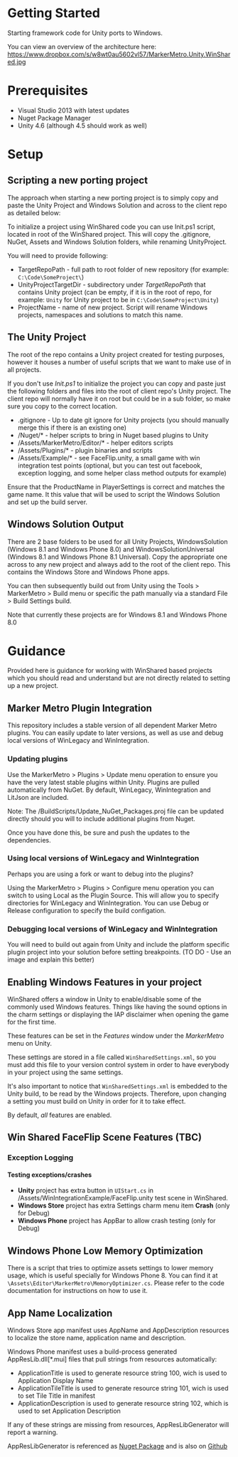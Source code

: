 Getting Started
====================

Starting framework code for Unity ports to Windows.

You can view an overview of the architecture here:
https://www.dropbox.com/s/w8wt0au5602vl57/MarkerMetro.Unity.WinShared.jpg

Prerequisites
==================

- Visual Studio 2013 with latest updates
- Nuget Package Manager
- Unity 4.6 (although 4.5 should work as well)

Setup
==================

## Scripting a new porting project

The approach when starting a new porting project is to simply copy and paste the Unity Project and Windows Solution and across to the client repo as detailed below:

To initialize a project using WinShared code you can use Init.ps1 script, located in root of the WinShared project.
This will copy the .gitignore, NuGet, Assets and Windows Solution folders, while renaming UnityProject.

You will need to provide following:

- TargetRepoPath - full path to root folder of new repository (for example: `C:\Code\SomeProject\`)
- UnityProjectTargetDir - subdirectory under _TargetRepoPath_ that contains Unity project (can be empty, if it is in the root of repo, for example: `Unity` for Unity project to be in `C:\Code\SomeProject\Unity`)
- ProjectName - name of new project. Script will rename Windows projects, namespaces and solutions to match this name.

## The Unity Project

The root of the repo contains a Unity project created for testing purposes, however it houses a number of useful scripts that we want to make use of in all projects.

If you don't use _Init.ps1_ to initialize the project you can copy and paste just the following folders and files into the root of client repo's Unity project. The client repo will normally have it on root but could be in a sub folder, so make sure you copy to the correct location.

* .gitignore - Up to date git ignore for Unity projects (you should manually merge this if there is an existing one)
* /Nuget/* - helper scripts to bring in Nuget based plugins to Unity
* /Assets/MarkerMetro/Editor/* - helper editors scripts
* /Assets/Plugins/* - plugin binaries and scripts
* /Assets/Example/* - see FaceFlip.unity, a small game with win integration test points (optional, but you can test out facebook, exception logging, and some helper class method outputs for example)

Ensure that the ProductName in PlayerSettings is correct and matches the game name. It this value that will be used to script the Windows Solution and set up the build server.

## Windows Solution Output

There are 2 base folders to be used for all Unity Projects, WindowsSolution (Windows 8.1 and Windows Phone 8.0) and WindowsSolutionUniversal (Windows 8.1 and Windows Phone 8.1 Universal). Copy the appropriate one across to any new project and always add to the root of the client repo. This contains the Windows Store and Windows Phone apps.

You can then subsequently build out from Unity using the Tools > MarkerMetro > Build menu or specific the path manually via a standard File > Build Settings build. 

Note that currently these projects are for Windows 8.1 and Windows Phone 8.0

# Guidance

Provided here is guidance for working with WinShared based projects which you should read and understand but are not directly related to setting up a new project.

## Marker Metro Plugin Integration

This repository includes a stable version of all dependent Marker Metro plugins. You can easily update to later versions, as well as use and debug local versions of WinLegacy and WinIntegration.

### Updating plugins

Use the MarkerMetro > Plugins > Update menu operation to ensure you have the very latest stable plugins within Unity. Plugins are pulled automatically from NuGet. By default, WinLegacy, WinIntegration and LitJson are included.

Note: The /BuildScripts/Update_NuGet_Packages.proj file can be updated directly should you will to include additional plugins from Nuget.

Once you have done this, be sure and push the updates to the dependencies.

### Using local versions of WinLegacy and WinIntegration

Perhaps you are using a fork or want to debug into the plugins?

Using the MarkerMetro > Plugins > Configure menu operation you can switch to using Local as the Plugin Source. This will allow you to specify directories for WinLegacy and WinIntegration. You can use Debug or Release configuration to specify the build configation.

### Debugging local versions of WinLegacy and WinIntegration

You will need to build out again from Unity and include the platform specific plugin project into your solution before setting breakpoints. (TO DO - Use an image and explain this better)

## Enabling Windows Features in your project

WinShared offers a window in Unity to enable/disable some of the commonly used Windows features. Things like having the sound options in the charm settings or displaying the IAP disclaimer when opening the game for the first time.

These features can be set in the _Features_ window under the _MarkerMetro_ menu on Unity.

These settings are stored in a file called `WinSharedSettings.xml`, so you must add this file to your version control system in order to have everybody in your project using the same settings.

It's also important to notice that `WinSharedSettings.xml` is embedded to the Unity build, to be read by the Windows projects. Therefore, upon changing a setting you must build on Unity in order for it to take effect.

By default, _all_ features are enabled.

## Win Shared FaceFlip Scene Features (TBC)

### Exception Logging

#### Testing exceptions/crashes

- **Unity** project has extra button in `UIStart.cs` in /Assets/WinIntegrationExample/FaceFlip.unity test scene in WinShared.
- **Windows Store** project has extra Settings charm menu item **Crash** (only for Debug)
- **Windows Phone** project has AppBar to allow crash testing (only for Debug)

## Windows Phone Low Memory Optimization

There is a script that tries to optimize assets settings to lower memory usage, which is useful specially for Windows Phone 8.
You can find it at `\Assets\Editor\MarkerMetro\MemoryOptimizer.cs`.
Please refer to the code documentation for instructions on how to use it.

## App Name Localization

Windows Store app manifest uses AppName and AppDescription resources to localize the store name, application name and description.

Windows Phone manifest uses a build-process generated AppResLib.dll[*.mui] files that pull strings from resources automatically:
- ApplicationTitle is used to generate resource string 100, wich is used to Application Display Name
- ApplicationTileTitle is used to generate resource string 101, wich is used to set Tile Title in manifest
- ApplicationDescription is used to generate resource string 102, which is used to set Application Description

If any of these strings are missing from resources, AppResLibGenerator will report a warning.

AppResLibGenerator is referenced as [Nuget Package](https://www.nuget.org/packages/MarkerMetro.WindowsPhone.AppResLibGenerator/) and is also on [Github](https://github.com/MarkerMetro/AppResLibGenerator)
